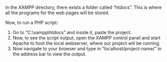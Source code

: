 In the XAMPP directory, there exists a folder called “htdocs”. This is where all the programs for the web pages will be stored.

Now, to run a PHP script:

1. Go to “C:\xampp\htdocs” and inside it, paste the project.
2. Now, to see the script output, open the XAMPP control panel and start Apache to host the local webserver, where our project will be running.
3. Now navigate to your browser and type in “localhost/project-name/” in the address bar to view the output.

